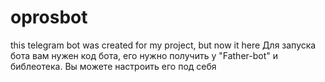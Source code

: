 # oprosbot
this telegram bot was created for my project, but now it here
Для запуска бота вам нужен код бота, его нужно получить у "Father-bot" и библеотека. Вы можете настроить его под себя
